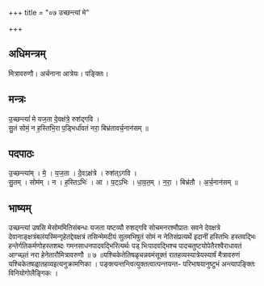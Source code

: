 +++
title = "०७ उच्छन्त्यां मे"

+++
## अधिमन्त्रम्
मित्रावरुणौ। अर्चनाना आत्रेयः। पङ्क्तिः।

## मन्त्रः
उ॒च्छन्त्यां॑ मे यज॒ता दे॒वक्ष॑त्रे॒ रुश॑द्गवि ।  
सु॒तं सोमं॒ न ह॒स्तिभि॒रा प॒ड्भिर्धा॑वतं नरा॒ बिभ्र॑तावर्च॒नान॑सम् ॥

## पदपाठः
उ॒च्छन्त्या॑म् । मे॒ । य॒ज॒ता । दे॒वऽक्ष॑त्रे । रुश॑त्ऽगवि ।  
सु॒तम् । सोम॑म् । न । ह॒स्तिऽभिः॑ । आ । प॒ट्ऽभिः । धा॒व॒त॒म् । न॒रा॒ । बिभ्र॑तौ । अ॒र्च॒नान॑सम् ॥

## भाष्यम्
उच्छन्त्यां उषसि मेसोममितिसंबन्धः यजता यष्टव्यौ रुशद्गवि सोचमनरश्मौप्रातः सवने देवक्षत्रे देवानाङ्क्षत्रंबलंयस्मिन्गृहेतद्देवक्षत्रं तसिन्मेमदीयं सुतमभिषुतं सोमं न नेतिसंप्रत्यर्थे इदानीं हस्तिभिः हस्तवद्भिः हन्तेर्गतिकर्मणोहस्तशब्दः गमनसाधनपादवद्भिरित्यर्थः पड् भिःपादवद्भिश्च पादचतुष्टयोपेतैरश्वैराधावतं आग्च्छ्तं नरा हेनेतारौमित्रावरुणौ ॥ ७ ॥यश्चिकेतेतिषळृचन्नवमंसूक्तं रातहव्यस्यात्रेयस्यार्षं मैत्रावरुणं यश्चिकेतषळ्रातहव्यइत्यनुक्रामणिका । पङ्क्त्यन्तन्त्वित्युक्तत्वात्पन्त्तयन्त- परिभाषयानुष्टुभं अन्त्यापङ्क्तिः विनियोगोलैङ्गिकः ।